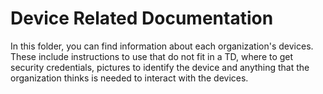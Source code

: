 # Device Related Documentation

In this folder, you can find information about each organization's devices.
These include instructions to use that do not fit in a TD, where to get security credentials, pictures to identify the device and anything that the organization thinks is needed to interact with the devices.
